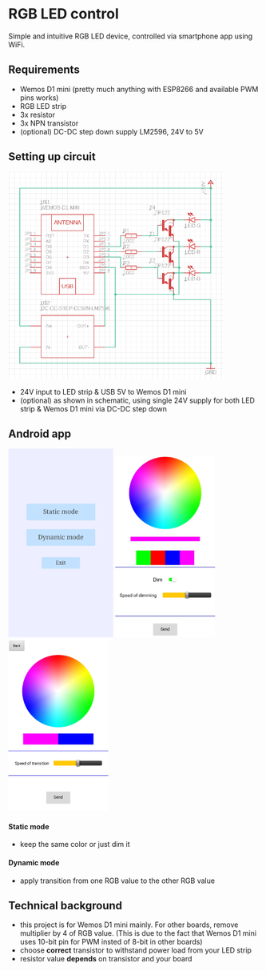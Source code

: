 # RGB LED control
Simple and intuitive RGB LED device, controlled via smartphone app using WiFi.

## Requirements
- Wemos D1 mini (pretty much anything with ESP8266 and available PWM pins works)
- RGB LED strip
- 3x resistor    
- 3x NPN transistor 
- (optional) DC-DC step down supply LM2596, 24V to 5V

## Setting up circuit
<p align="left">
  <img src="https://github.com/iwlytteot/esp8266-rlc/blob/master/img/circuit.png" width="430" alt="accessibility text">
</p>

- 24V input to LED strip & USB 5V to Wemos D1 mini
- (optional) as shown in schematic, using single 24V supply for both LED strip & Wemos D1 mini via DC-DC step down

## Android app
<p align="left">
  <img src="https://github.com/iwlytteot/esp8266-rlc/blob/master/img/20200827_202146.jpg" width="210">
  <img src="https://github.com/iwlytteot/esp8266-rlc/blob/master/img/Screenshot_20200827-202432.jpg" width="200">
  <img src="https://github.com/iwlytteot/esp8266-rlc/blob/master/img/20200827_202223.jpg" width="200">
</p>

#### Static mode
- keep the same color or just dim it
#### Dynamic mode
- apply transition from one RGB value to the other RGB value

## Technical background
- this project is for Wemos D1 mini mainly. For other boards, remove multiplier by 4 of RGB value. (This is due to the fact that Wemos D1 mini uses 10-bit pin for PWM insted of 8-bit in other boards)
- choose <b>correct</b> transistor to withstand power load from your LED strip
- resistor value <b>depends</b> on transistor and your board




